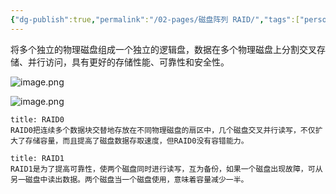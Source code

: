 ```yaml
---
{"dg-publish":true,"permalink":"/02-pages/磁盘阵列 RAID/","tags":["personal/blog","计算机组成原理"]}
---
```


将多个独立的物理磁盘组成一个独立的逻辑盘，数据在多个物理磁盘上分割交叉存储、并行访问，具有更好的存储性能、可靠性和安全性。

![image.png](https://yelanyanyu-img-bed.oss-cn-hangzhou.aliyuncs.com/img/blog/2024/08/20240822202323.png)

![image.png](https://yelanyanyu-img-bed.oss-cn-hangzhou.aliyuncs.com/img/blog/2024/08/20240822202338.png)

```ad-note
title: RAID0
RAID0把连续多个数据块交替地存放在不同物理磁盘的扇区中，几个磁盘交叉并行读写，不仅扩大了存储容量，而且提高了磁盘数据存取速度，但RAID0没有容错能力。
```

```ad-note
title: RAID1
RAID1是为了提高可靠性，使两个磁盘同时进行读写，互为备份，如果一个磁盘出现故障，可从另一磁盘中读出数据。两个磁盘当一个磁盘使用，意味着容量减少一半。
```

